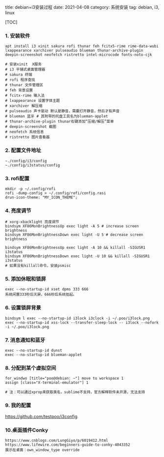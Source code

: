 title: debian+i3安装过程
date: 2021-04-08
category: 系统安装
tag: debian, i3, linux

[TOC]

### 1. 安装软件

```
apt install i3 xinit sakura rofi thunar feh fcitx5-rime rime-data-wubi lxappearance xarchiver pulseaudio blueman thunar-archive-plugin deepin-screenshot neofetch ristretto intel-microcode fonts-noto-cjk

# 安装xinit  X服务
# i3 平铺式桌面管理器
# sakura 终端
# rofi 程序查找
# thunar 文件管理区
# feh 背景设置
# fcitx-rime 输入法
# lxappearance 设置字体主题
# xarchiver 解压缩
# pulseaudio 声卡驱动 默认是静音，需要打开静音，然后才有声音
# blueman 蓝牙 # 其附带的托盘工具名为blueman-applet
# thunar-archive-plugin thunar右键添加“压缩/解压”菜单
# deepin-screenshot 截图
# neofetch 系统信息
# ristretto 图片查看器
```

### 2. 配置文件地址

```
~./config/i3/config
~./config/i3status/config
```

### 3. rofi配置

```
mkdir -p ~/.config/rofi
rofi -dump-config > ~/.config/rofi/config.rasi
drun-icon-theme: "MY_ICON_THEME";
```

### 4. 亮度调节

```
# xorg-xbacklight 亮度调节
bindsym XF86MonBrightnessUp exec light -A 5 # increase screen brightness
bindsym XF86MonBrightnessDown exec light -U 5 # decrease screen brightness

bindsym XF86MonBrightnessUp exec light -A 10 && killall -SIGUSR1 i3status
bindsym XF86MonBrightnessDown exec light -U 10 && killall -SIGUSR1 i3status
# 如果没有killall命令，安装psmisc
```

### 5. 添加休眠和锁屏

```
exec --no-startup-id xset dpms 333 666
系统闲置333秒后灭屏，666秒后系统挂起。
```

### 6. 设置锁屏背景

```
bindsym l exec --no-startup-id i3lock i3clock -i ~/.poo/i3lock.png
exec --no-startup-id xss-lock --transfer-sleep-lock -- i3lock --nofork -i ~/.poo/i3lock.png
```

### 7. 消息通知和蓝牙

```
exec --no-startup-id dunst
exec --no-startup-id blueman-applet
```

### 8. 分配到某个虚拟空间

```
for_windwo [title="poo@debian: ~"] move to workspace 1
assign [class="X-terminal-emulator"] 1

# 注：可以通过xprop来获取类名，sublime不支持，官方解释软件未开源，无法支持
```

### 9. 我的配置

<https://github.com/testpoo/i3config>

### 10.桌面插件Conky

```
https://www.cnblogs.com/LungGiyo/p/6019412.html
https://www.lifewire.com/beginners-guide-to-conky-4043352
展示在桌面：own_window_type override
```
